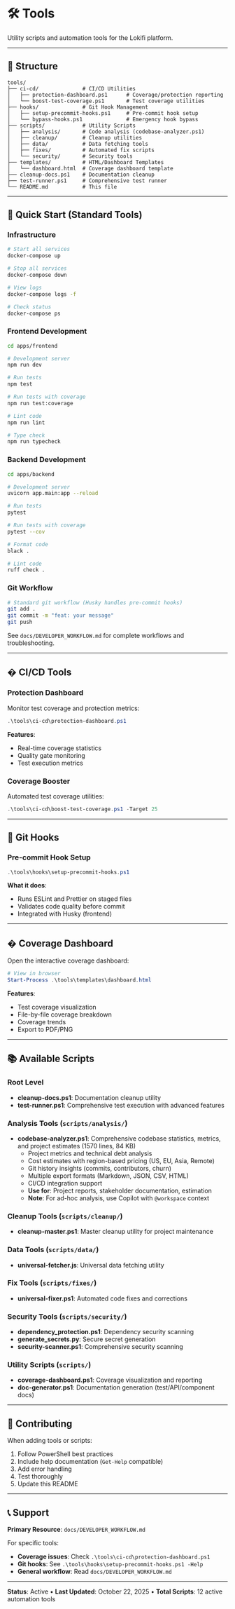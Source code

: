 # 🛠️ Tools

Utility scripts and automation tools for the Lokifi platform.

---

## 📂 Structure

```
tools/
├── ci-cd/              # CI/CD Utilities
│   ├── protection-dashboard.ps1      # Coverage/protection reporting
│   └── boost-test-coverage.ps1       # Test coverage utilities
├── hooks/              # Git Hook Management
│   ├── setup-precommit-hooks.ps1     # Pre-commit hook setup
│   └── bypass-hooks.ps1              # Emergency hook bypass
├── scripts/            # Utility Scripts
│   ├── analysis/       # Code analysis (codebase-analyzer.ps1)
│   ├── cleanup/        # Cleanup utilities
│   ├── data/           # Data fetching tools
│   ├── fixes/          # Automated fix scripts
│   └── security/       # Security tools
├── templates/          # HTML/Dashboard Templates
│   └── dashboard.html  # Coverage dashboard template
├── cleanup-docs.ps1    # Documentation cleanup
├── test-runner.ps1     # Comprehensive test runner
└── README.md           # This file
```

---

## 🚀 Quick Start (Standard Tools)

### Infrastructure
```bash
# Start all services
docker-compose up

# Stop all services
docker-compose down

# View logs
docker-compose logs -f

# Check status
docker-compose ps
```

### Frontend Development
```bash
cd apps/frontend

# Development server
npm run dev

# Run tests
npm test

# Run tests with coverage
npm run test:coverage

# Lint code
npm run lint

# Type check
npm run typecheck
```

### Backend Development
```bash
cd apps/backend

# Development server
uvicorn app.main:app --reload

# Run tests
pytest

# Run tests with coverage
pytest --cov

# Format code
black .

# Lint code
ruff check .
```

### Git Workflow
```bash
# Standard git workflow (Husky handles pre-commit hooks)
git add .
git commit -m "feat: your message"
git push
```

See `docs/DEVELOPER_WORKFLOW.md` for complete workflows and troubleshooting.

---

## �️ CI/CD Tools

### Protection Dashboard
Monitor test coverage and protection metrics:

```powershell
.\tools\ci-cd\protection-dashboard.ps1
```

**Features**:
- Real-time coverage statistics
- Quality gate monitoring
- Test execution metrics

### Coverage Booster
Automated test coverage utilities:

```powershell
.\tools\ci-cd\boost-test-coverage.ps1 -Target 25
```

---

## 🔧 Git Hooks

### Pre-commit Hook Setup
```powershell
.\tools\hooks\setup-precommit-hooks.ps1
```

**What it does**:
- Runs ESLint and Prettier on staged files
- Validates code quality before commit
- Integrated with Husky (frontend)


---

## � Coverage Dashboard

Open the interactive coverage dashboard:

```powershell
# View in browser
Start-Process .\tools\templates\dashboard.html
```

**Features**:
- Test coverage visualization
- File-by-file coverage breakdown
- Coverage trends
- Export to PDF/PNG

---

## 📚 Available Scripts

### Root Level
- **cleanup-docs.ps1**: Documentation cleanup utility
- **test-runner.ps1**: Comprehensive test execution with advanced features

### Analysis Tools (`scripts/analysis/`)
- **codebase-analyzer.ps1**: Comprehensive codebase statistics, metrics, and project estimates (1570 lines, 84 KB)
  - Project metrics and technical debt analysis
  - Cost estimates with region-based pricing (US, EU, Asia, Remote)
  - Git history insights (commits, contributors, churn)
  - Multiple export formats (Markdown, JSON, CSV, HTML)
  - CI/CD integration support
  - **Use for**: Project reports, stakeholder documentation, estimation
  - **Note**: For ad-hoc analysis, use Copilot with `@workspace` context

### Cleanup Tools (`scripts/cleanup/`)
- **cleanup-master.ps1**: Master cleanup utility for project maintenance

### Data Tools (`scripts/data/`)
- **universal-fetcher.js**: Universal data fetching utility

### Fix Tools (`scripts/fixes/`)
- **universal-fixer.ps1**: Automated code fixes and corrections

### Security Tools (`scripts/security/`)
- **dependency_protection.ps1**: Dependency security scanning
- **generate_secrets.py**: Secure secret generation
- **security-scanner.ps1**: Comprehensive security scanning

### Utility Scripts (`scripts/`)
- **coverage-dashboard.ps1**: Coverage visualization and reporting
- **doc-generator.ps1**: Documentation generation (test/API/component docs)

---

## 🤝 Contributing

When adding tools or scripts:
1. Follow PowerShell best practices
2. Include help documentation (`Get-Help` compatible)
3. Add error handling
4. Test thoroughly
5. Update this README

---

## 📞 Support

**Primary Resource**: `docs/DEVELOPER_WORKFLOW.md`

For specific tools:
- **Coverage issues**: Check `.\tools\ci-cd\protection-dashboard.ps1`
- **Git hooks**: See `.\tools\hooks\setup-precommit-hooks.ps1 -Help`
- **General workflow**: Read `docs/DEVELOPER_WORKFLOW.md`

---

**Status**: Active • **Last Updated**: October 22, 2025 • **Total Scripts**: 12 active automation tools
